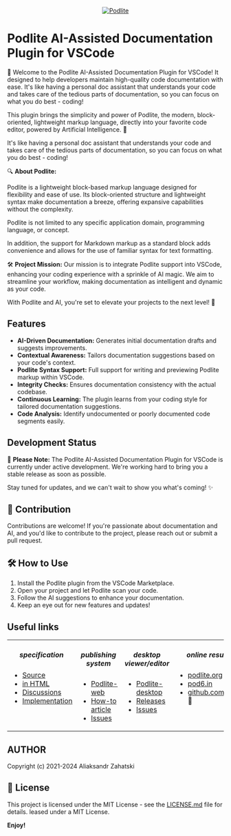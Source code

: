 <div align="center">

[![Podlite](https://github.com/zag/specs/raw/podlite-specification/assets/podlite_logo_256x256.png)](https://podlite.org)

</div>



# Podlite AI-Assisted Documentation Plugin for VSCode

🚀 Welcome to the Podlite AI-Assisted Documentation Plugin for VSCode! It designed to help developers maintain high-quality code documentation with ease. It's like having a personal doc assistant that understands your code and takes care of the tedious parts of documentation, so you can focus on what you do best - coding!

This plugin brings the simplicity and power of Podlite, the modern, block-oriented, lightweight markup language, directly into your favorite code editor, powered by Artificial Intelligence. 🤖

It's like having a personal doc assistant that understands your code and takes care of the tedious parts of documentation, so you can focus on what you do best - coding! 

🔍 **About Podlite:**

Podlite is a lightweight block-based markup language designed for flexibility and ease of use. Its block-oriented structure and lightweight syntax make documentation a breeze, offering expansive capabilities without the complexity.

Podlite is not limited to any specific application domain, programming language, or concept.

In addition, the support for Markdown markup as a standard block adds convenience and allows for the use of familiar syntax for text formatting.


🛠️ **Project Mission:**
Our mission is to integrate Podlite support into VSCode, enhancing your coding experience with a sprinkle of AI magic. We aim to streamline your workflow, making documentation as intelligent and dynamic as your code.

With Podlite and AI, you're set to elevate your projects to the next level! 🚀

## Features

- **AI-Driven Documentation:** Generates initial documentation drafts and suggests improvements.
- **Contextual Awareness:** Tailors documentation suggestions based on your code's context.
- **Podlite Syntax Support:** Full support for writing and previewing Podlite markup within VSCode.
- **Integrity Checks:** Ensures documentation consistency with the actual codebase.
- **Continuous Learning:** The plugin learns from your coding style for tailored documentation suggestions.
- **Code Analysis:** Identify undocumented or poorly documented code segments easily.

## Development Status

🚧 **Please Note:** The Podlite AI-Assisted Documentation Plugin for VSCode is currently under active development. We're working hard to bring you a stable release as soon as possible.

Stay tuned for updates, and we can't wait to show you what's coming! ✨

## 🤝 Contribution

Contributions are welcome! If you're passionate about documentation and AI, and you'd like to contribute to the project, please reach out or submit a pull request.

## 🛠 How to Use

1. Install the Podlite plugin from the VSCode Marketplace.
2. Open your project and let Podlite scan your code.
3. Follow the AI suggestions to enhance your documentation.
4. Keep an eye out for new features and updates!


## Useful links
<div align="center">


<table border=0><tr><td valign=top><div align="center">

##### specification

</div>

* [Source](https://github.com/podlite/podlite-specs)
* [in HTML](https://podlite.org/specification)
* [Discussions](https://github.com/podlite/podlite-specs/discussions)
* [Implementation](https://github.com/podlite/podlite)

</td><td valign=top><div align="center">

##### publishing system

</div>

* [Podlite-web](https://github.com/podlite/podlite-web)
* [How-to article](https://zahatski.com/2022/8/23/1/start-you-own-blog-site-with-podlite-for-web)
* [Issues](https://github.com/podlite/podlite-specs/issues)

</td><td valign=top><div align="center">
  
##### desktop viewer/editor

</div>

* [Podlite-desktop](https://github.com/podlite/podlite-desktop)
* [Releases](https://github.com/podlite/podlite-desktop/releases)
* [Issues](https://github.com/podlite/podlite-desktop/issues)

</td><td valign=top><div align="center">

##### online resurces 

 </div>


* [podlite.org](https://podlite.org)
* [pod6.in](https://pod6.in/)
* [github.com/podlite](https://github.com/podlite/) 🤩


</td></tr></table>


</div>

## AUTHOR

Copyright (c) 2021-2024 Aliaksandr Zahatski

## 📜 License

This project is licensed under the MIT License - see the [LICENSE.md](LICENSE) file for details.
leased under a MIT License.

**Enjoy!**
